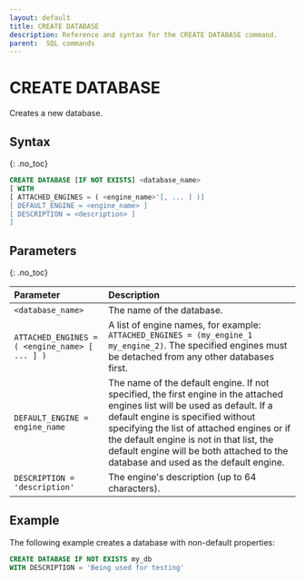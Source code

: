 ```yaml
---
layout: default
title: CREATE DATABASE
description: Reference and syntax for the CREATE DATABASE command.
parent:  SQL commands
---
```


# CREATE DATABASE
Creates a new database.

## Syntax
{: .no_toc} 

```sql
CREATE DATABASE [IF NOT EXISTS] <database_name>
[ WITH 
[ ATTACHED_ENGINES = ( <engine_name>'[, ... ] )]
[ DEFAULT_ENGINE = <engine_name> ]
[ DESCRIPTION = <description> ]
]
```

## Parameters 
{: .no_toc} 


| Parameter                                      | Description                     |
| :---------------------------------------------- | :---------------------------- |
| `<database_name>`                              | The name of the database. | 
| `ATTACHED_ENGINES = ( <engine_name> [ ... ] )` | A list of engine names, for example:<br>`ATTACHED_ENGINES = (my_engine_1 my_engine_2)`. The specified engines must be detached from any other databases first. |
| `DEFAULT_ENGINE = engine_name`                 | The name of the default engine. If not specified, the first engine in the attached engines list will be used as default. If a default engine is specified without specifying the list of attached engines or if the default engine is not in that list, the default engine will be both attached to the database and used as the default engine. |
| `DESCRIPTION = 'description'`                  | The engine's description (up to 64 characters). |

## Example
The following example creates a database with non-default properties: 

```sql
CREATE DATABASE IF NOT EXISTS my_db
WITH DESCRIPTION = 'Being used for testing'
```
